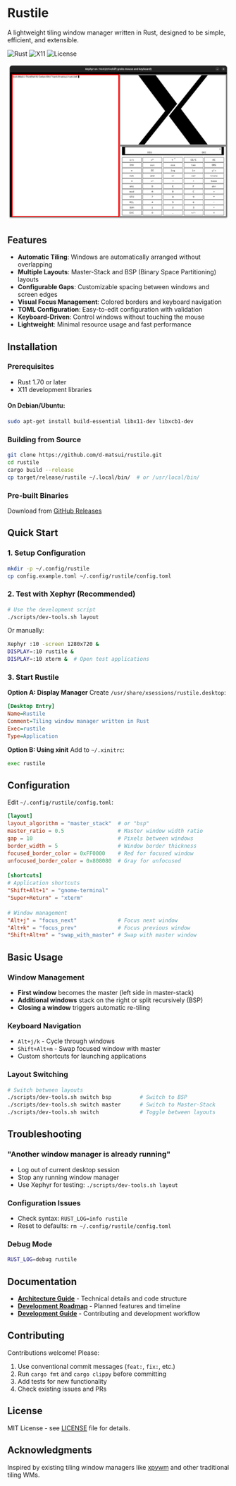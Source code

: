 # Rustile

A lightweight tiling window manager written in Rust, designed to be simple, efficient, and extensible.

![Rust](https://img.shields.io/badge/rust-%23000000.svg?style=for-the-badge&logo=rust&logoColor=white)
![X11](https://img.shields.io/badge/X11-Window%20Manager-orange)
![License](https://img.shields.io/github/license/d-matsui/rustile)

![Example](<Screenshot from 2025-07-23 15-14-27.png>)

## Features

- **Automatic Tiling**: Windows are automatically arranged without overlapping
- **Multiple Layouts**: Master-Stack and BSP (Binary Space Partitioning) layouts
- **Configurable Gaps**: Customizable spacing between windows and screen edges
- **Visual Focus Management**: Colored borders and keyboard navigation
- **TOML Configuration**: Easy-to-edit configuration with validation
- **Keyboard-Driven**: Control windows without touching the mouse
- **Lightweight**: Minimal resource usage and fast performance

## Installation

### Prerequisites

- Rust 1.70 or later
- X11 development libraries

#### On Debian/Ubuntu:
```bash
sudo apt-get install build-essential libx11-dev libxcb1-dev
```

### Building from Source

```bash
git clone https://github.com/d-matsui/rustile.git
cd rustile
cargo build --release
cp target/release/rustile ~/.local/bin/  # or /usr/local/bin/
```

### Pre-built Binaries

Download from [GitHub Releases](https://github.com/d-matsui/rustile/releases)

## Quick Start

### 1. Setup Configuration
```bash
mkdir -p ~/.config/rustile
cp config.example.toml ~/.config/rustile/config.toml
```

### 2. Test with Xephyr (Recommended)
```bash
# Use the development script
./scripts/dev-tools.sh layout
```

Or manually:
```bash
Xephyr :10 -screen 1280x720 &
DISPLAY=:10 rustile &
DISPLAY=:10 xterm &  # Open test applications
```

### 3. Start Rustile

**Option A: Display Manager**
Create `/usr/share/xsessions/rustile.desktop`:
```ini
[Desktop Entry]
Name=Rustile
Comment=Tiling window manager written in Rust
Exec=rustile
Type=Application
```

**Option B: Using xinit**
Add to `~/.xinitrc`:
```bash
exec rustile
```

## Configuration

Edit `~/.config/rustile/config.toml`:

```toml
[layout]
layout_algorithm = "master_stack"  # or "bsp"
master_ratio = 0.5                 # Master window width ratio
gap = 10                           # Pixels between windows
border_width = 5                   # Window border thickness
focused_border_color = 0xFF0000    # Red for focused window
unfocused_border_color = 0x808080  # Gray for unfocused

[shortcuts]
# Application shortcuts
"Shift+Alt+1" = "gnome-terminal"
"Super+Return" = "xterm"

# Window management
"Alt+j" = "focus_next"             # Focus next window
"Alt+k" = "focus_prev"             # Focus previous window  
"Shift+Alt+m" = "swap_with_master" # Swap with master window
```

## Basic Usage

### Window Management
- **First window** becomes the master (left side in master-stack)
- **Additional windows** stack on the right or split recursively (BSP)
- **Closing a window** triggers automatic re-tiling

### Keyboard Navigation
- `Alt+j/k` - Cycle through windows
- `Shift+Alt+m` - Swap focused window with master
- Custom shortcuts for launching applications

### Layout Switching
```bash
# Switch between layouts
./scripts/dev-tools.sh switch bsp         # Switch to BSP
./scripts/dev-tools.sh switch master      # Switch to Master-Stack  
./scripts/dev-tools.sh switch             # Toggle between layouts
```

## Troubleshooting

### "Another window manager is already running"
- Log out of current desktop session
- Stop any running window manager
- Use Xephyr for testing: `./scripts/dev-tools.sh layout`

### Configuration Issues
- Check syntax: `RUST_LOG=info rustile`
- Reset to defaults: `rm ~/.config/rustile/config.toml`

### Debug Mode
```bash
RUST_LOG=debug rustile
```

## Documentation

- **[Architecture Guide](docs/ARCHITECTURE.md)** - Technical details and code structure
- **[Development Roadmap](docs/ROADMAP.md)** - Planned features and timeline
- **[Development Guide](CLAUDE.md)** - Contributing and development workflow

## Contributing

Contributions welcome! Please:
1. Use conventional commit messages (`feat:`, `fix:`, etc.)
2. Run `cargo fmt` and `cargo clippy` before committing
3. Add tests for new functionality
4. Check existing issues and PRs

## License

MIT License - see [LICENSE](LICENSE) file for details.

## Acknowledgments

Inspired by existing tiling window managers like [xpywm](https://github.com/h-ohsaki/xpywm) and other traditional tiling WMs.